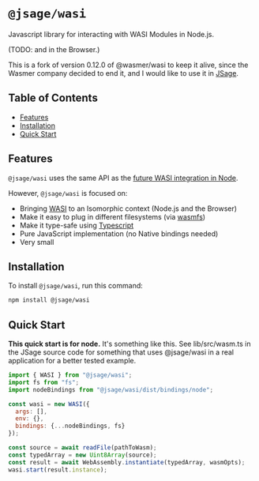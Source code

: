 # `@jsage/wasi`

Javascript library for interacting with WASI Modules in Node.js.

(TODO: and in the Browser.)

This is a fork of version 0.12.0 of @wasmer/wasi to keep it alive, since the Wasmer company decided to end it, and I would like to use it in [JSage](https://github.com/sagemathinc/JSage).

## Table of Contents

- [Features](#features)
- [Installation](#installation)
- [Quick Start](#quick-start)

## Features

`@jsage/wasi` uses the same API as the [future WASI integration in Node](https://github.com/nodejs/wasi).

However, `@jsage/wasi` is focused on:

- Bringing [WASI](https://github.com/webassembly/wasi) to an Isomorphic context (Node.js and the Browser)
- Make it easy to plug in different filesystems (via [wasmfs](https://github.com/wasmerio/wasmer-js/tree/master/packages/wasmfs))
- Make it type-safe using [Typescript](http://www.typescriptlang.org/)
- Pure JavaScript implementation (no Native bindings needed)
- Very small

## Installation

To install `@jsage/wasi`, run this command:

```bash
npm install @jsage/wasi
```

## Quick Start

**This quick start is for node.**  It's something like this.  See lib/src/wasm.ts in the JSage source code for something that uses @jsage/wasi in a real application for a better tested example.

```js
import { WASI } from "@jsage/wasi";
import fs from "fs";
import nodeBindings from "@jsage/wasi/dist/bindings/node";

const wasi = new WASI({
  args: [],
  env: {},
  bindings: {...nodeBindings, fs}
});

const source = await readFile(pathToWasm);
const typedArray = new Uint8Array(source);
const result = await WebAssembly.instantiate(typedArray, wasmOpts);
wasi.start(result.instance);
```
